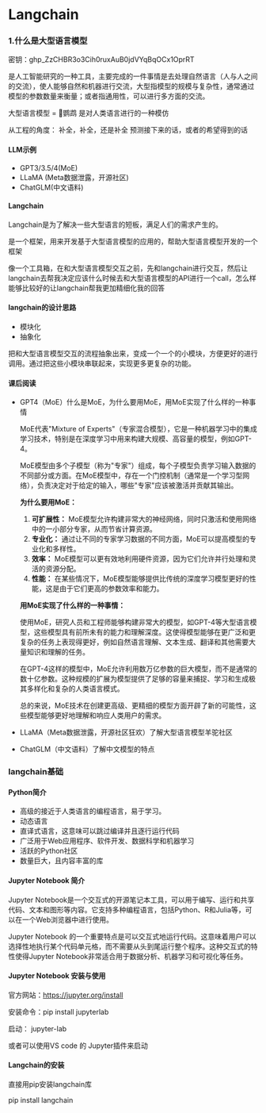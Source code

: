 # Langchain
### 1.什么是大型语言模型

密钥：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

是人工智能研究的一种工具，主要完成的一件事情是去处理自然语言（人与人之间的交流），使人能够自然和机器进行交流，大型指模型的规模与复杂性，通常通过模型的参数数量来衡量；或者指通用性，可以进行多方面的交流。

大型语言模型 =  🦜鹦鹉    是对人类语言进行的一种模仿

从工程的角度： 补全，补全，还是补全	预测接下来的话，或者的希望得到的话

#### LLM示例

- GPT3/3.5/4(MoE)
- LLaMA (Meta数据泄露，开源社区)
- ChatGLM(中文语料)

#### Langchain

Langchain是为了解决一些大型语言的短板，满足人们的需求产生的。

是一个框架，用来开发基于大型语言模型的应用的，帮助大型语言模型开发的一个框架

像一个工具箱，在和大型语言模型交互之前，先和langchain进行交互，然后让langchain去帮我决定应该什么时候去和大型语言模型的API进行一个call，怎么样能够比较好的让langchain帮我更加精细化我的回答

#### langchain的设计思路

- 模块化
- 抽象化

把和大型语言模型交互的流程抽象出来，变成一个一个的小模块，方便更好的进行调用。通过把这些小模块串联起来，实现更多更复杂的功能。

#### 课后阅读

- GPT4（MoE）什么是MoE，为什么要用MoE，用MoE实现了什么样的一种事情

  MoE代表"Mixture of Experts"（专家混合模型），它是一种机器学习中的集成学习技术，特别是在深度学习中用来构建大规模、高容量的模型，例如GPT-4。

  MoE模型由多个子模型（称为"专家"）组成，每个子模型负责学习输入数据的不同部分或方面。在MoE模型中，存在一个门控机制（通常是一个学习型网络），负责决定对于给定的输入，哪些"专家"应该被激活并贡献其输出。

  **为什么要用MoE：**

  1. **可扩展性：** MoE模型允许构建非常大的神经网络，同时只激活和使用网络中的一小部分专家，从而节省计算资源。
  2. **专业化：** 通过让不同的专家学习数据的不同方面，MoE可以提高模型的专业化和多样性。
  3. **效率：** MoE模型可以更有效地利用硬件资源，因为它们允许并行处理和灵活的资源分配。
  4. **性能：** 在某些情况下，MoE模型能够提供比传统的深度学习模型更好的性能，这是由于它们更高的参数效率和能力。

  **用MoE实现了什么样的一种事情：**

  使用MoE，研究人员和工程师能够构建非常大的模型，如GPT-4等大型语言模型，这些模型具有前所未有的能力和理解深度。这使得模型能够在更广泛和更复杂的任务上表现得更好，例如自然语言理解、文本生成、翻译和其他需要大量知识和理解的任务。

  在GPT-4这样的模型中，MoE允许利用数万亿参数的巨大模型，而不是通常的数十亿参数。这种规模的扩展为模型提供了足够的容量来捕捉、学习和生成极其多样化和复杂的人类语言模式。

  总的来说，MoE技术在创建更高级、更精细的模型方面开辟了新的可能性，这些模型能够更好地理解和响应人类用户的需求。

- LLaMA（Meta数据泄露，开源社区狂欢）了解大型语言模型羊驼社区

- ChatGLM（中文语料）了解中文模型的特点

### langchain基础

#### Python简介

- 高级的接近于人类语言的编程语言，易于学习。
- 动态语言
- 直译式语言，这意味可以跳过编译并且逐行运行代码
- 广泛用于Web应用程序、软件开发、数据科学和机器学习
- 活跃的Python社区
- 数量巨大，且内容丰富的库

#### Jupyter Notebook 简介

Jupyter Notebook是一个交互式的开源笔记本工具，可以用于编写、运行和共享代码、文本和图形等内容。它支持多种编程语言，包括Python、R和Julia等，可以在一个Web浏览器中进行使用。



Jupyter Notebook 的一个重要特点是可以交互式地运行代码。这意味着用户可以选择性地执行某个代码单元格，而不需要从头到尾运行整个程序。这种交互式的特性使得Jupyter Notebook非常适合用于数据分析、机器学习和可视化等任务。



#### Jupyter Notebook 安装与使用

官方网站：https://jupyter.org/install

安装命令：pip install jupyterlab

启动： jupyter-lab

或者可以使用VS code 的 Jupyter插件来启动



#### Langchain的安装

直接用pip安装langchain库

pip install langchain

